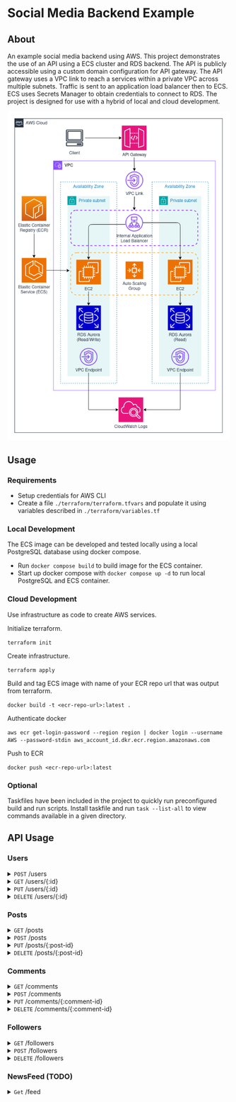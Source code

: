 # Social Media Backend Example

## About
An example social media backend using AWS. This project demonstrates the use of an API using a ECS cluster and RDS
backend. The API is publicly accessible using a custom domain configuration for API gateway. The API
gateway uses a VPC link to reach a services within a private VPC across multiple subnets.
Traffic is sent to an application load balancer then to ECS. ECS uses Secrets Manager to obtain credentials to connect to RDS.
  The project is designed for use with a hybrid of local and cloud development.

![sample image](./diagram.drawio.png)


## Usage

### Requirements
- Setup credentials for AWS CLI
- Create a file `./terraform/terraform.tfvars` and populate it using variables described in `./terraform/variables.tf`

### Local Development
The ECS image can be developed and tested locally using a local PostgreSQL database using docker compose.

- Run `docker compose build` to build image for the ECS container.
- Start up docker compose with `docker compose up -d` to run local PostgreSQL and ECS container.

### Cloud Development

Use infrastructure as code to create AWS services.

Initialize terraform.

`terraform init`

Create infrastructure.

`terraform apply`

Build and tag ECS image with name of your ECR repo url that was output from terraform.

`docker build -t <ecr-repo-url>:latest .`

Authenticate docker

`aws ecr get-login-password --region region | docker login --username AWS --password-stdin aws_account_id.dkr.ecr.region.amazonaws.com`

Push to ECR

`docker push <ecr-repo-url>:latest`

### Optional

Taskfiles have been included in the project to quickly run preconfigured build and run scripts. Install taskfile and run `task --list-all` to view commands available in a given directory.

## API Usage

### Users

<details>
<summary>
<code>POST</code> /users
</summary>

Create a new user.

```bash
curl -X POST -H "Content-Type: application/json" \
  -d '{"username":"John123","profileName":"Johnny"}' \
  http://localhost:8080/users

# Response
{"userId":"23"}
```

</details>



<details>
<summary>
<code>GET</code> /users/{:id}
</summary>

Get a user

```bash
curl -X GET http://localhost:8080/users/3

# Response
{"username":"smith","profileName":"John Smith"}
```

</details>

<details>
<summary>
<code>PUT</code> /users/{:id}
</summary>

Update a user

```bash
curl -X PUT -H "Content-Type: application/json" \
  -d '{"username":"smith","profileName":"Elizabeth Smith"}' \
  http://localhost:8080/users/3
```

</details>

<details>
<summary>
<code>DELETE</code> /users/{:id}
</summary>

Delete a user

```bash
curl -X DELETE http://localhost:8080/users/3
```

</details>

### Posts

<details>
<summary>
<code>GET</code> /posts
</summary>

Get posts

```bash
curl -X GET "http://localhost:8080/posts?id=1&last-id=0&size=5"

# Response
[{"postId":"4","body":"example post","likes":0},{"postId":"3","body":"another example post","likes":0},{"postId":"2","body":"post by user 1","likes":0},{"postId":"1","body":"yet another example post","likes":0}]
```

</details>

<details>
<summary>
<code>POST</code> /posts
</summary>

Create a new post

```bash
curl -X POST -H "Content-Type: application/json" \
  -d '{"userId":"4","body":"test post"}' \
  http://localhost:8080/posts

# Response
{"postId":"123"}
```

</details>

<details>
<summary>
<code>PUT</code> /posts/{:post-id}
</summary>

Update a post

```bash
curl -X PUT -H "Content-Type: application/json" \
  -d '{"body":"edited post"}' \
  http://localhost:8080/posts/123
```

</details>

<details>
<summary>
<code>DELETE</code> /posts/{:post-id}
</summary>

Delete a post

```bash
curl -X DELETE http://localhost:8080/posts/123
```

</details>

### Comments

<details>
<summary>
<code>GET</code> /comments
</summary>

Get comments from a post with pagination

```bash
curl -X GET "http://localhost:8080/comments?id=2&last-id=1&size=5"

# Response
[{"postId":"2","username":"molly1234","body":"comment 5"},{"postId":"2","username":"molly1234","body":"comment 4"},{"postId":"2","username":"molly1234","body":"comment 3"},{"postId":"2","username":"molly1234","body":"comment 2"},{"postId":"2","username":"molly1234","body":"comment 1"}]
```

</details>

<details>
<summary>
<code>POST</code> /comments
</summary>

Create a new comment on a post

```bash
curl -X POST -H "Content-Type: application/json" \
  -d '{"userId":"5","postId":"3","body":"test comment"}' \
  http://localhost:8080/comments

# Response
{"commentId":"123"}
```

</details>

<details>
<summary>
<code>PUT</code> /comments/{:comment-id}
</summary>

Update a comment on a post

```bash
curl -X PUT -H "Content-Type: application/json" \
  -d '{"body":"updated comment"}' \
  http://localhost:8080/comments/123
```

</details>

<details>
<summary>
<code>DELETE</code> /comments/{:comment-id}
</summary>

Delete a comment on a post

```bash
curl -X DELETE http://localhost:8080/comments/11
```

</details>

### Followers

<details>
<summary>
<code>GET</code> /followers
</summary>

Get followers with pagination

```bash
curl -X GET "http://localhost:8080/followers?id=4&last-id=2&size=5&following=true"

#Response
{"userIds":["3","5","6","7","8"],"usernames":["smith","123sarah","321Josh1","1Jjake","theChris"]}
```

</details>

<details>
<summary>
<code>POST</code> /followers
</summary>

Create a follower

```bash
curl -X POST -H "Content-Type: application/json" \
  -d '{"followerId":"3","followeeId":"5"}' \
  http://localhost:8080/followers
```

</details>

<details>
<summary>
<code>DELETE</code> /followers
</summary>

Delete a following relationship

```bash
curl -X DELETE -H "Content-Type: application/json" \
  -d '{"followerId":"4","followeeId":"5"}' \
  http://localhost:8080/followers
```

</details>


### NewsFeed (TODO)

<details>
<summary>
<code>Get</code> /feed
</summary>

Get newsfeed for user with pagination

</details>

